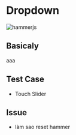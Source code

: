 # Dropdown

![hammerjs](http://hammerjs.github.io/)

## Basicaly

  aaa

## Test Case
  - Touch Slider

## Issue
  - làm sao reset hammer


